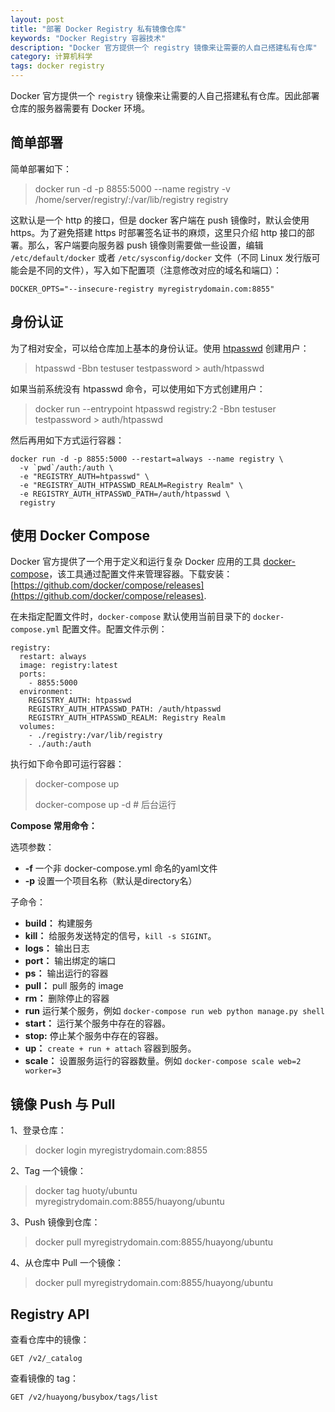 ```yaml
---
layout: post
title: "部署 Docker Registry 私有镜像仓库"
keywords: "Docker Registry 容器技术"
description: "Docker 官方提供一个 registry 镜像来让需要的人自己搭建私有仓库"
category: 计算机科学
tags: docker registry
---
```


Docker 官方提供一个 `registry` 镜像来让需要的人自己搭建私有仓库。因此部署仓库的服务器需要有 Docker 环境。

## 简单部署

简单部署如下：

> docker run -d -p 8855:5000 --name registry -v /home/server/registry/:/var/lib/registry registry

这默认是一个 http 的接口，但是 docker 客户端在 push 镜像时，默认会使用 https。为了避免搭建 https 时部署签名证书的麻烦，这里只介绍 http 接口的部署。那么，客户端要向服务器 push 镜像则需要做一些设置，编辑 `/etc/default/docker` 或者 `/etc/sysconfig/docker` 文件（不同 Linux 发行版可能会是不同的文件），写入如下配置项（注意修改对应的域名和端口）：

```
DOCKER_OPTS="--insecure-registry myregistrydomain.com:8855"
```

## 身份认证

为了相对安全，可以给仓库加上基本的身份认证。使用 [htpasswd](https://httpd.apache.org/docs/current/programs/htpasswd.html) 创建用户：

> htpasswd -Bbn testuser testpassword > auth/htpasswd

如果当前系统没有 htpasswd 命令，可以使用如下方式创建用户：

> docker run --entrypoint htpasswd registry:2 -Bbn testuser testpassword > auth/htpasswd

然后再用如下方式运行容器：

```
docker run -d -p 8855:5000 --restart=always --name registry \
  -v `pwd`/auth:/auth \
  -e "REGISTRY_AUTH=htpasswd" \
  -e "REGISTRY_AUTH_HTPASSWD_REALM=Registry Realm" \
  -e REGISTRY_AUTH_HTPASSWD_PATH=/auth/htpasswd \
  registry
```

## 使用 Docker Compose

Docker 官方提供了一个用于定义和运行复杂 Docker 应用的工具 [docker-compose](https://docs.docker.com/compose/)，该工具通过配置文件来管理容器。下载安装：[https://github.com/docker/compose/releases](https://github.com/docker/compose/releases).

在未指定配置文件时，`docker-compose` 默认使用当前目录下的 `docker-compose.yml` 配置文件。配置文件示例：

```
registry:
  restart: always
  image: registry:latest
  ports:
    - 8855:5000
  environment:
    REGISTRY_AUTH: htpasswd
    REGISTRY_AUTH_HTPASSWD_PATH: /auth/htpasswd
    REGISTRY_AUTH_HTPASSWD_REALM: Registry Realm
  volumes:
    - ./registry:/var/lib/registry
    - ./auth:/auth
```

执行如下命令即可运行容器：

> docker-compose up
>
> docker-compose up -d  # 后台运行

**Compose 常用命令：**

选项参数：

- **-f** 一个非 docker-compose.yml 命名的yaml文件
- **-p** 设置一个项目名称（默认是directory名）

子命令：

- **build：** 构建服务
- **kill：** 给服务发送特定的信号，`kill -s SIGINT`。
- **logs：** 输出日志
- **port：** 输出绑定的端口
- **ps：** 输出运行的容器
- **pull：** pull 服务的 image
- **rm：** 删除停止的容器
- **run** 运行某个服务，例如 `docker-compose run web python manage.py shell`
- **start：** 运行某个服务中存在的容器。
- **stop:** 停止某个服务中存在的容器。
- **up：** `create + run + attach` 容器到服务。
- **scale：** 设置服务运行的容器数量。例如 `docker-compose scale web=2 worker=3`

## 镜像 Push 与 Pull

1、登录仓库：

> docker login myregistrydomain.com:8855

2、Tag 一个镜像：

> docker tag huoty/ubuntu myregistrydomain.com:8855/huayong/ubuntu

3、Push 镜像到仓库：

> docker pull myregistrydomain.com:8855/huayong/ubuntu

4、从仓库中 Pull 一个镜像：

> docker pull myregistrydomain.com:8855/huayong/ubuntu

## Registry API

查看仓库中的镜像：

```
GET /v2/_catalog
```

查看镜像的 tag：

```
GET /v2/huayong/busybox/tags/list
```
